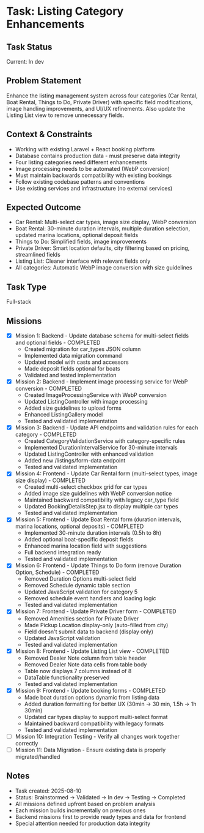 # Task: Listing Category Enhancements

## Task Status

Current: In dev

## Problem Statement

Enhance the listing management system across four categories (Car Rental, Boat Rental, Things to Do, Private Driver) with specific field modifications, image handling improvements, and UI/UX refinements. Also update the Listing List view to remove unnecessary fields.

## Context & Constraints

-   Working with existing Laravel + React booking platform
-   Database contains production data - must preserve data integrity
-   Four listing categories need different enhancements
-   Image processing needs to be automated (WebP conversion)
-   Must maintain backwards compatibility with existing bookings
-   Follow existing codebase patterns and conventions
-   Use existing services and infrastructure (no external services)

## Expected Outcome

-   Car Rental: Multi-select car types, image size display, WebP conversion
-   Boat Rental: 30-minute duration intervals, multiple duration selection, updated marina locations, optional deposit fields
-   Things to Do: Simplified fields, image improvements
-   Private Driver: Smart location defaults, city filtering based on pricing, streamlined fields
-   Listing List: Cleaner interface with relevant fields only
-   All categories: Automatic WebP image conversion with size guidelines

## Task Type

Full-stack

## Missions

-   [x] Mission 1: Backend - Update database schema for multi-select fields and optional fields - COMPLETED
    -   Created migration for car_types JSON column
    -   Implemented data migration command
    -   Updated model with casts and accessors
    -   Made deposit fields optional for boats
    -   Validated and tested implementation
-   [x] Mission 2: Backend - Implement image processing service for WebP conversion - COMPLETED
    -   Created ImageProcessingService with WebP conversion
    -   Updated ListingController with image processing
    -   Added size guidelines to upload forms
    -   Enhanced ListingGallery model
    -   Tested and validated implementation
-   [x] Mission 3: Backend - Update API endpoints and validation rules for each category - COMPLETED
    -   Created CategoryValidationService with category-specific rules
    -   Implemented DurationIntervalService for 30-minute intervals
    -   Updated ListingController with enhanced validation
    -   Added new /listings/form-data endpoint
    -   Tested and validated implementation
-   [x] Mission 4: Frontend - Update Car Rental form (multi-select types, image size display) - COMPLETED
    -   Created multi-select checkbox grid for car types
    -   Added image size guidelines with WebP conversion notice
    -   Maintained backward compatibility with legacy car_type field
    -   Updated BookingDetailsStep.jsx to display multiple car types
    -   Tested and validated implementation
-   [x] Mission 5: Frontend - Update Boat Rental form (duration intervals, marina locations, optional deposits) - COMPLETED
    -   Implemented 30-minute duration intervals (0.5h to 8h)
    -   Added optional boat-specific deposit fields
    -   Enhanced marina location field with suggestions
    -   Full backend integration ready
    -   Tested and validated implementation
-   [x] Mission 6: Frontend - Update Things to Do form (remove Duration Option, Schedule) - COMPLETED
    -   Removed Duration Options multi-select field
    -   Removed Schedule dynamic table section
    -   Updated JavaScript validation for category 5
    -   Removed schedule event handlers and loading logic
    -   Tested and validated implementation
-   [x] Mission 7: Frontend - Update Private Driver form - COMPLETED
    -   Removed Amenities section for Private Driver
    -   Made Pickup Location display-only (auto-filled from city)
    -   Field doesn't submit data to backend (display only)
    -   Updated JavaScript validation
    -   Tested and validated implementation
-   [x] Mission 8: Frontend - Update Listing List view - COMPLETED
    -   Removed Dealer Note column from table header
    -   Removed Dealer Note data cells from table body
    -   Table now displays 7 columns instead of 8
    -   DataTable functionality preserved
    -   Tested and validated implementation
-   [x] Mission 9: Frontend - Update booking forms - COMPLETED
    -   Made boat duration options dynamic from listing data
    -   Added duration formatting for better UX (30min → 30 min, 1.5h → 1h 30min)
    -   Updated car types display to support multi-select format
    -   Maintained backward compatibility with legacy formats
    -   Tested and validated implementation
-   [ ] Mission 10: Integration Testing - Verify all changes work together correctly
-   [ ] Mission 11: Data Migration - Ensure existing data is properly migrated/handled

## Notes

-   Task created: 2025-08-10
-   Status: Brainstormed → Validated → In dev → Testing → Completed
-   All missions defined upfront based on problem analysis
-   Each mission builds incrementally on previous ones
-   Backend missions first to provide ready types and data for frontend
-   Special attention needed for production data integrity
